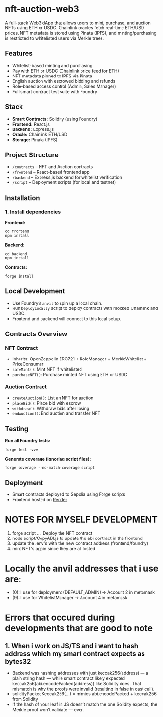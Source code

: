 <!DOCTYPE html>
<html lang="en">
<head>
  <meta charset="UTF-8">
  <title>nft-auction-web3</title>
</head>
<body>

  <h1>nft-auction-web3</h1>
  <p>A full-stack Web3 dApp that allows users to mint, purchase, and auction NFTs using ETH or USDC. Chainlink oracles fetch real-time ETH/USD prices. NFT metadata is stored using Pinata (IPFS), and minting/purchasing is restricted to whitelisted users via Merkle trees.</p>

  <h2>Features</h2>
  <ul>
    <li>Whitelist-based minting and purchasing</li>
    <li>Pay with ETH or USDC (Chainlink price feed for ETH)</li>
    <li>NFT metadata pinned to IPFS via Pinata</li>
    <li>English auction with escrowed bidding and refunds</li>
    <li>Role-based access control (Admin, Sales Manager)</li>
    <li>Full smart contract test suite with Foundry</li>
  </ul>

  <h2>Stack</h2>
  <ul>
    <li><strong>Smart Contracts:</strong> Solidity (using Foundry)</li>
    <li><strong>Frontend:</strong> React.js</li>
    <li><strong>Backend:</strong> Express.js</li>
    <li><strong>Oracle:</strong> Chainlink ETH/USD</li>
    <li><strong>Storage:</strong> Pinata (IPFS)</li>
  </ul>

  <h2>Project Structure</h2>
  <ul>
    <li><code>/contracts</code> – NFT and Auction contracts</li>
    <li><code>/frontend</code> – React-based frontend app</li>
    <li><code>/backend</code> – Express.js backend for whitelist verification</li>
    <li><code>/script</code> – Deployment scripts (for local and testnet)</li>
  </ul>

  <h2>Installation</h2>

  <h3>1. Install dependencies</h3>

  <p><strong>Frontend:</strong></p>
  <pre><code>cd frontend
npm install</code></pre>

  <p><strong>Backend:</strong></p>
  <pre><code>cd backend
npm install</code></pre>

  <p><strong>Contracts:</strong></p>
  <pre><code>forge install</code></pre>

  <h2>Local Development</h2>
  <ul>
    <li>Use Foundry’s <code>anvil</code> to spin up a local chain.</li>
    <li>Run <code>DeployLocally</code> script to deploy contracts with mocked Chainlink and USDC.</li>
    <li>Frontend and backend will connect to this local setup.</li>
  </ul>

  <h2>Contracts Overview</h2>

  <h3>NFT Contract</h3>
  <ul>
    <li>Inherits: OpenZeppelin ERC721 + RoleManager + MerkleWhitelist + PriceConsumer</li>
    <li><code>safeMint()</code>: Mint NFT if whitelisted</li>
    <li><code>purchaseNFT()</code>: Purchase minted NFT using ETH or USDC</li>
  </ul>

  <h3>Auction Contract</h3>
  <ul>
    <li><code>createAuction()</code>: List an NFT for auction</li>
    <li><code>placeBid()</code>: Place bid with escrow</li>
    <li><code>withdraw()</code>: Withdraw bids after losing</li>
    <li><code>endAuction()</code>: End auction and transfer NFT</li>
  </ul>

  <h2>Testing</h2>

  <p><strong>Run all Foundry tests:</strong></p>
  <pre><code>forge test -vvv</code></pre>

  <p><strong>Generate coverage (ignoring script files):</strong></p>
  <pre><code>forge coverage --no-match-coverage script</code></pre>

  <h2>Deployment</h2>
  <ul>
    <li>Smart contracts deployed to Sepolia using Forge scripts</li>
    <li>Frontend hosted on <a href="https://render.com">Render</a></li>
  </ul>

</body>
</html>

# NOTES FOR MYSELF DEVELOPMENT 
1. forge script .... Deploy the NFT contract
2. node script/CopyABI.js to update the abi contract in the frontend
3. update the .env's with the new contract address (frontend/foundry)
4. mint NFT's again since they are all losted

# Locally the anvil addresses that i use are:
- (0): I use for deployment (DEFAULT_ADMIN) -> Account 2 in metamask
- (9): I use for WhitelistManager -> Account 4 in metamask

# Errors that occured during developments that are good to note

## 1. When i work on JS/TS and i want to hash address which my smart contract expects as bytes32
 - Backend was hashing addresses with just keccak256(address) — a plain string hash — while smart contract likely expected keccak256(abi.encodePacked(address)) like Solidity  does. That mismatch is why the proofs were invalid (resulting in false in cast call).
 - solidityPackedKeccak256(...) = mimics abi.encodePacked + keccak256 from Solidity
 - If the hash of your leaf in JS doesn’t match the one Solidity expects, the Merkle proof won’t validate — ever.
